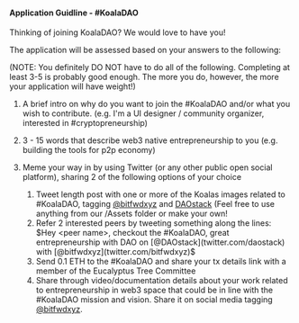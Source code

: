 #### Application Guidline - #KoalaDAO

Thinking of joining KoalaDAO? We would love to have you!

The application will be assessed based on your answers to the following:

(NOTE: You definitely DO NOT have to do all of the following. Completing at least 3-5 is probably good enough. The more you do, however, the more your application will have weight!)  

1. A brief intro on why do you want to join the #KoalaDAO and/or what you wish to contribute. (e.g. I'm a UI designer / community organizer, interested in #cryptopreneurship)
1. 3 - 15 words that describe web3 native entrepreneurship to you (e.g. building the tools for p2p economy)

1. Meme your way in by using Twitter (or any other public open social platform), sharing 2 of the following options of your choice
	1. Tweet length post with one or more of the Koalas images related to #KoalaDAO, tagging [@bitfwdxyz](twitter.com/bitfwdxyz) and [DAOstack](twitter.com/daostack) (Feel free to use anything from our /Assets folder or make your own!
    1. Refer 2 interested peers by tweeting something along the lines: 
    	$Hey <peer name>, checkout the #KoalaDAO, great entrepreneurship with DAO on [@DAOstack](twitter.com/daostack) with [@bitfwdxyz](twitter.com/bitfwdxyz)$
    1. Send 0.1 ETH to the #KoalaDAO and share your tx details link with a member of the Eucalyptus Tree Committee
    1. Share through video/documentation details about your work related to entrepreneurship in web3 space that could be in line with the #KoalaDAO mission and vision. Share it on social media tagging [@bitfwdxyz](twitter.com/bitfwdxyz).
